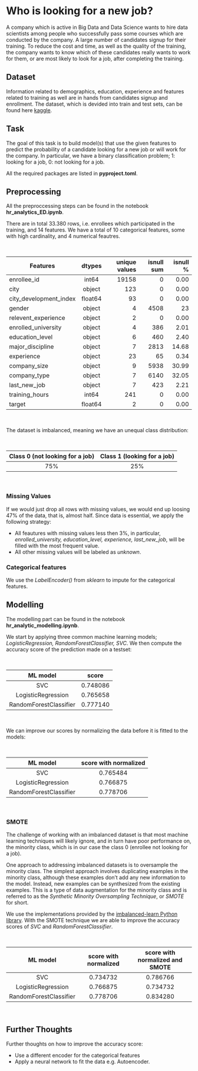 # Who is looking for a new job?

A company which is active in Big Data and Data Science wants to hire data scientists among people who successfully pass some courses which are conducted by the company. A large number of candidates signup for their training. To reduce the cost and time, as well as the quality of the training, the company wants to know which of these candidates really wants to work for them, or are most likely to look for a job, after completing the training. 


## Dataset 
Information related to demographics, education, experience and features related to training as well are in hands from candidates signup and enrollment. The dataset, which is devided into train and test sets, can be found here [kaggle](https://www.kaggle.com/arashnic/hr-analytics-job-change-of-data-scientists?select=aug_train.csv).


## Task 
The goal of this task is to build model(s) that use the given features to predict the probability of a candidate looking for a new job or will work for the company. In particular, we have a binary classification problem; 1: looking for a job, 0: not looking for a job.

All the required packages are listed in **pyproject.toml**.


## Preprocessing 

All the preproccessing steps can be found in the notebook **hr_analytics_ED.ipynb**. 

There are in total 33.380 rows, i.e. enrollees which participated in the training, and 14 features. We have a total of 10 categorical features, some with high cardinality, and 4 numerical feautres. 

<br />

| Features        | dtypes      | unique values | isnull sum  | isnull % |
| --------------- |:-----------:| -------------:| -----------:|---------:|
|enrollee_id      |	int64	       |19158	|         0	|          0.00|
|city|	object|	123|	0 |	0.00|
|city_development_index	| float64 |	93|	0|	0.00|
|gender	|object|	4	| 4508	|23|.53|
|relevent_experience|	object|	2	|0|	0.00|
|enrolled_university|	object|	4|	386|	2.01|
|education_level|	object|	6	|460	|2.40|
|major_discipline|	object|	7	|2813	|14.68|
|experience|	object|	23|	65	|0.34|
|company_size	|object|	9	|5938	|30.99|
|company_type|	object|	7|	6140	|32.05|
|last_new_job|	object|	7|	423|	2.21|
|training_hours|	int64	|241	|0	|0.00|
|target	|float64	|2	|0	|0.00|

<br />

The dataset is imbalanced, meaning we have an unequal class distribution:

<br />

| Class 0 (not looking for a job) | Class 1 (looking for a job) |
|:-------------------------------:|:---------------------------:|
| 75%                             | 25%                         | 

<br />


### Missing Values
If we would just drop all rows with missing values, we would end up loosing 47% of the data, that is, almost half. Since data is essential, we apply the following strategy:
- All feautures with missing values less then 3%, in particular, *enrolled_university, education_level, experience, last_new_job*, will be filled with the most frequent value. 
- All other missing values will be labeled as *unknown*. 

### Categorical features
We use the *LabelEncoder()* from *sklearn* to impute for the categorical features.


## Modelling
The modelling part can be found in the notebook **hr_analytic_modelling.ipynb**. 

We start by applying three common machine learning models; *LogisticRegression, RandomForestClassifier, SVC*. We then compute the accuracy score of the prediction made on a testset:

<br />

|ML model  |	score | 
|:--------:|:------:|
| SVC|	0.748086|	
|LogisticRegression	| 0.765658 |
|RandomForestClassifier	| 0.777140 | 

<br />

We can improve our scores by normalizing the data before it is fitted to the models:

<br />

|ML model  | score with normalized| 
|:--------:|:------:|
| SVC|	0.765484|	
|LogisticRegression	| 0.766875|
|RandomForestClassifier	| 0.778706| 

<br />

### SMOTE
The challenge of working with an imbalanced dataset is that most machine learning techniques will likely ignore, and in turn have poor performance on, the minority class, which is in our case the class 0 (enrollee not looking for a job). 

One approach to addressing imbalanced datasets is to oversample the minority class. The simplest approach involves duplicating examples in the minority class, although these examples don’t add any new information to the model. Instead, new examples can be synthesized from the existing examples. This is a type of data augmentation for the minority class and is referred to as the *Synthetic Minority Oversampling Technique*, or *SMOTE* for short.

We use the implementations provided by the [imbalanced-learn Python library](https://github.com/scikit-learn-contrib/imbalanced-learn). With the SMOTE technique we are able to improve the accuracy scores of *SVC* and *RandomForestClassifier*.

<br />

|ML model  |		score with normalized| score with normalized and SMOTE |
|:--------:|:-----------------------:|:-------------------------------:|
| SVC|	0.734732|	0.786766|
|LogisticRegression	| 0.766875| 0.734732|
|RandomForestClassifier	| 0.778706| 0.834280|

<br />

## Further Thoughts
Further thoughts on how to improve the accuracy score:
- Use a different encoder for the categorical features
- Apply a neural network to fit the data e.g. Autoencoder.
